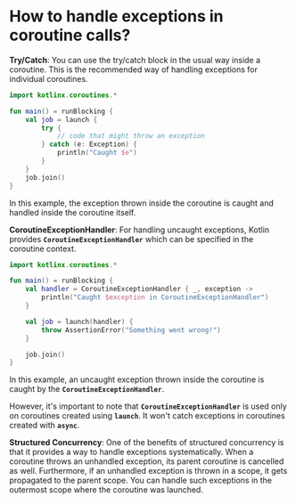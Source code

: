 # How to handle exceptions in coroutine calls?

**Try/Catch**: You can use the try/catch block in the usual way inside a coroutine. This is the recommended way of handling exceptions for individual coroutines.

```kotlin
import kotlinx.coroutines.*

fun main() = runBlocking {
    val job = launch {
        try {
            // code that might throw an exception
        } catch (e: Exception) {
            println("Caught $e")
        }
    }
    job.join()
}

```

In this example, the exception thrown inside the coroutine is caught and handled inside the coroutine itself.

**CoroutineExceptionHandler**: For handling uncaught exceptions, Kotlin provides **`CoroutineExceptionHandler`** which can be specified in the coroutine context.

```kotlin
import kotlinx.coroutines.*

fun main() = runBlocking {
    val handler = CoroutineExceptionHandler { _, exception ->
        println("Caught $exception in CoroutineExceptionHandler")
    }

    val job = launch(handler) {
        throw AssertionError("Something went wrong!")
    }

    job.join()
}

```

In this example, an uncaught exception thrown inside the coroutine is caught by the **`CoroutineExceptionHandler`**.

However, it's important to note that **`CoroutineExceptionHandler`** is used only on coroutines created using **`launch`**. It won't catch exceptions in coroutines created with **`async`**.

**Structured Concurrency**: One of the benefits of structured concurrency is that it provides a way to handle exceptions systematically. When a coroutine throws an unhandled exception, its parent coroutine is cancelled as well. Furthermore, if an unhandled exception is thrown in a scope, it gets propagated to the parent scope. You can handle such exceptions in the outermost scope where the coroutine was launched.